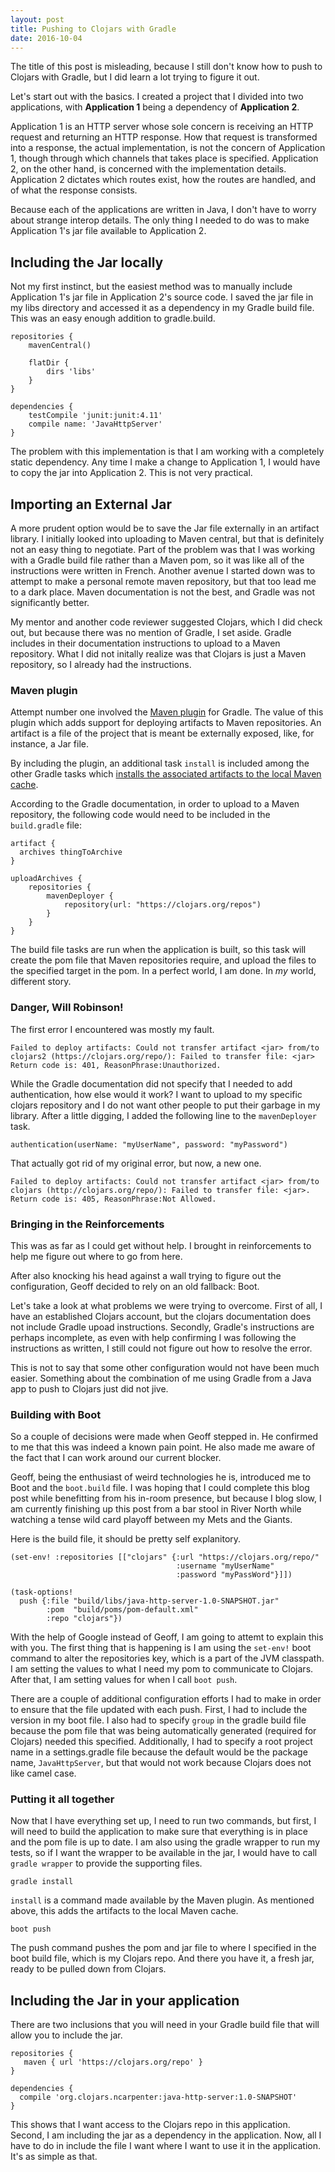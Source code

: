 ```yaml
---
layout: post
title: Pushing to Clojars with Gradle
date: 2016-10-04
---
```


The title of this post is misleading, because I still don't know how to push to Clojars with Gradle, but I did learn a lot trying to figure it out.

Let's start out with the basics. I created a project that I divided into two applications, with __Application 1__ being a dependency of __Application 2__. 

Application 1 is an HTTP server whose sole concern is receiving an HTTP request and returning an HTTP response. How that request is transformed into a response, the actual implementation, is not the concern of Application 1, though through which channels that takes place is specified. Application 2, on the other hand, is concerned with the implementation details. Application 2 dictates which routes exist, how the routes are handled, and of what the response consists.

Because each of the applications are written in Java, I don't have to worry about strange interop details. The only thing I needed to do was to make Application 1's jar file available to Application 2. 


## Including the Jar locally

Not my first instinct, but the easiest method was to manually include Application 1's jar file in Application 2's source code. I saved the jar file in my libs directory and accessed it as a dependency in my Gradle build file. This was an easy enough addition to gradle.build.

```
repositories {
    mavenCentral()
   
    flatDir {
        dirs 'libs'
    }
}

dependencies {
    testCompile 'junit:junit:4.11'
    compile name: 'JavaHttpServer'
}
```

The problem with this implementation is that I am working with a completely static dependency. Any time I make a change to Application 1, I would have to copy the jar into Application 2. This is not very practical.


## Importing an External Jar

A more prudent option would be to save the Jar file externally in an artifact library. I initially looked into uploading to Maven central, but that is definitely not an easy thing to negotiate. Part of the problem was that I was working with a Gradle build file rather than a Maven pom, so it was like all of the instructions were written in French. Another avenue I started down was to attempt to make a personal remote maven repository, but that too lead me to a dark place. Maven documentation is not the best, and Gradle was not significantly better.

My mentor and another code reviewer suggested Clojars, which I did check out, but because there was no mention of Gradle, I set aside. Gradle includes in their documentation instructions to upload to a Maven repository. What I did not initally realize was that Clojars is just a Maven repository, so I already had the instructions.


### Maven plugin

Attempt number one involved the [Maven plugin](https://docs.gradle.org/current/userguide/maven_plugin.html#uploading_to_maven_repositories) for Gradle. The value of this plugin which adds support for deploying artifacts to Maven repositories. An artifact is a file of the project that is meant be externally exposed, like, for instance, a Jar file. 

By including the plugin, an additional task `install` is included among the other Gradle tasks which [installs the associated artifacts to the local Maven cache](https://docs.gradle.org/current/userguide/maven_plugin.html#sec:maven_tasks).

According to the Gradle documentation, in order to upload to a Maven repository, the following code would need to be included in the `build.gradle` file:

```
artifact {
  archives thingToArchive
}

uploadArchives {
    repositories {
        mavenDeployer {
            repository(url: "https://clojars.org/repos")
        }
    }
}
```

The build file tasks are run when the application is built, so this task will create the pom file that Maven repositories require, and upload the files to the specified target in the pom. In a perfect world, I am done. In _my_ world, different story.


### Danger, Will Robinson!

The first error I encountered was mostly my fault.

```
Failed to deploy artifacts: Could not transfer artifact <jar> from/to clojars2 (https://clojars.org/repo/): Failed to transfer file: <jar> Return code is: 401, ReasonPhrase:Unauthorized.
``` 

While the Gradle documentation did not specify that I needed to add authentication, how else would it work? I want to upload to my specific clojars repository and I do not want other people to put their garbage in my library. After a little digging, I added the following line to the `mavenDeployer` task.

```
authentication(userName: "myUserName", password: "myPassword")
```

That actually got rid of my original error, but now, a new one.

```
Failed to deploy artifacts: Could not transfer artifact <jar> from/to clojars (http://clojars.org/repo/): Failed to transfer file: <jar>. Return code is: 405, ReasonPhrase:Not Allowed.
```


### Bringing in the Reinforcements

This was as far as I could get without help. I brought in reinforcements to help me figure out where to go from here.

After also knocking his head against a wall trying to figure out the configuration, Geoff decided to rely on an old fallback: Boot. 

Let's take a look at what problems we were trying to overcome. First of all, I have an established Clojars account, but the clojars documentation does not include Gradle upoad instructions. Secondly, Gradle's instructions are perhaps incomplete, as even with help confirming I was following the instructions as written, I still could not figure out how to resolve the error. 

This is not to say that some other configuration would not have been much easier. Something about the combination of me using Gradle from a Java app to push to Clojars just did not jive. 


### Building with Boot

So a couple of decisions were made when Geoff stepped in. He confirmed to me that this was indeed a known pain point. He also made me aware of the fact that I can work around our current blocker.

Geoff, being the enthusiast of weird technologies he is, introduced me to Boot and the `boot.build` file. I was hoping that I could complete this blog post while benefitting from his in-room presence, but because I blog slow, I am currently finishing up this post from a bar stool in River North while watching a tense wild card playoff between my Mets and the Giants. 

Here is the build file, it should be pretty self explanitory.

```
(set-env! :repositories [["clojars" {:url "https://clojars.org/repo/"
                                     :username "myUserName"
                                     :password "myPassWord"}]])

(task-options!
  push {:file "build/libs/java-http-server-1.0-SNAPSHOT.jar"
        :pom  "build/poms/pom-default.xml"
        :repo "clojars"})
```

With the help of Google instead of Geoff, I am going to attemt to explain this with you. The first thing that is happening is I am using the `set-env!` boot command to alter the repositories key, which is a part of the JVM classpath. I am setting the values to what I need my pom to communicate to Clojars. After that, I am setting values for when I call `boot push`.

There are a couple of additional configuration efforts I had to make in order to ensure that the file updated with each push. First, I had to include the version in my boot file. I also had to specify `group` in the gradle build file because the pom file that was being automatically generated (required for Clojars) needed this specified. Additionally, I had to specify a root project name in a settings.gradle file because the default would be the package name, `JavaHttpServer`, but that would not work because Clojars does not like camel case.


### Putting it all together

Now that I have everything set up, I need to run two commands, but first, I will need to build the application to make sure that everything is in place and the pom file is up to date. I am also using the gradle wrapper to run my tests, so if I want the wrapper to be available in the jar, I would have to call `gradle wrapper` to provide the supporting files. 

```
gradle install
```

`install` is a command made available by the Maven plugin. As mentioned above, this adds the artifacts to the local Maven cache.

```
boot push
```

The push command pushes the pom and jar file to where I specified in the boot build file, which is my Clojars repo. And there you have it, a fresh jar, ready to be pulled down from Clojars.


## Including the Jar in your application

There are two inclusions that you will need in your Gradle build file that will allow you to include the jar.

```
repositories {
   maven { url 'https://clojars.org/repo' }
}

dependencies {
  compile 'org.clojars.ncarpenter:java-http-server:1.0-SNAPSHOT'
}
```

This shows that I want access to the Clojars repo in this application. Second, I am including the jar as a dependency in the application. Now, all I have to do in include the file I want where I want to use it in the application. It's as simple as that.